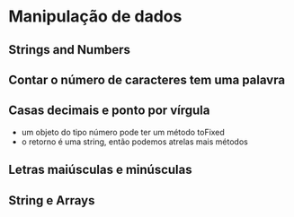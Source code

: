 # Manipulação de dados

## Strings and Numbers

<script>
  // string para number
  let string = "123"
  console.log(Number(string))

  // number para string
  let number = 123
  console.log(String(number))
</script>

## Contar o número de caracteres tem uma palavra

<script>
  let word = "Paralelepipedo"
  consolo.log(word.length)
  
  // number não recebe .length, então precisamos converter
  let number = 1234
  console.log(String(number).length)
</script>

## Casas decimais e ponto por vírgula

* um objeto do tipo número pode ter um método toFixed
* o retorno é uma string, então podemos atrelas mais métodos

<script>
  let number = 345.33452345
  // fixa as casas decimais para 2
  console.log(number.toFixed(2).replace(".", ",")) //troca . por ,
</script>

## Letras maiúsculas e minúsculas

<script>
  let word = "Programar é muito bom"
  // deixa tudo maiúsculo
  console.log(word.toUpperCase())
  // deixa tudo minúsculo
  console.log(word.toLowerCase())
</script>

## String e Arrays

<script>
  let phrase = "Eu quero viver o amor!"
  // transforma em array usando espaço como parâmetro
  let myArray = phrase.split(" ")
  console.log(myArray)

  // transforma em string usando underscore como parâmetro
  let phraseWithUnderscore = myArray.join("_")
  console.log(phrasesWithUnderscore)
  
</script>
